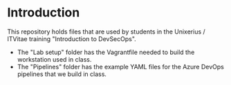 # Introduction

This repository holds files that are used by students in the Unixerius / ITVitae training "Introduction to DevSecOps". 

* The "Lab setup" folder has the Vagrantfile needed to build the workstation used in class.
* The "Pipelines" folder has the example YAML files for the Azure DevOps pipelines that we build in class.
